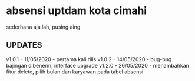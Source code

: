# absensi uptdam kota cimahi

sederhana aja lah, pusing aing

## UPDATES
v1.0.1 - 11/05/2020 - pertama kali rilis
v1.0.2 - 14/05/2020 - bug-bug bajingan dibenerin, interface upgrade
v1.2.0 - 26/05/2020 - menambahkan fitur delete, pilih bulan dan karyawan pada tabel absensi